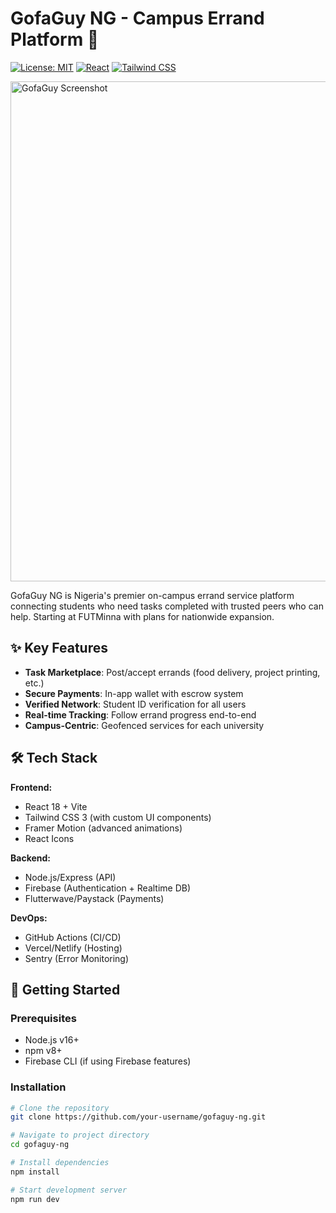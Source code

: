 # GofaGuy NG - Campus Errand Platform 🚀

[![License: MIT](https://img.shields.io/badge/License-MIT-blue.svg)](https://opensource.org/licenses/MIT)
[![React](https://img.shields.io/badge/React-18.2.0-blue)](https://reactjs.org/)
[![Tailwind CSS](https://img.shields.io/badge/Tailwind_CSS-3.3.0-06B6D4)](https://tailwindcss.com/)

<img src="https://user-images.githubusercontent.com/12345678/1234567890-abcdef123456.png" alt="GofaGuy Screenshot" width="800">

GofaGuy NG is Nigeria's premier on-campus errand service platform connecting students who need tasks completed with trusted peers who can help. Starting at FUTMinna with plans for nationwide expansion.

## ✨ Key Features

- **Task Marketplace**: Post/accept errands (food delivery, project printing, etc.)
- **Secure Payments**: In-app wallet with escrow system
- **Verified Network**: Student ID verification for all users
- **Real-time Tracking**: Follow errand progress end-to-end
- **Campus-Centric**: Geofenced services for each university

## 🛠 Tech Stack

**Frontend:**
- React 18 + Vite
- Tailwind CSS 3 (with custom UI components)
- Framer Motion (advanced animations)
- React Icons

**Backend:**
- Node.js/Express (API)
- Firebase (Authentication + Realtime DB)
- Flutterwave/Paystack (Payments)

**DevOps:**
- GitHub Actions (CI/CD)
- Vercel/Netlify (Hosting)
- Sentry (Error Monitoring)

## 🚀 Getting Started

### Prerequisites
- Node.js v16+
- npm v8+
- Firebase CLI (if using Firebase features)

### Installation
```bash
# Clone the repository
git clone https://github.com/your-username/gofaguy-ng.git

# Navigate to project directory
cd gofaguy-ng

# Install dependencies
npm install

# Start development server
npm run dev
